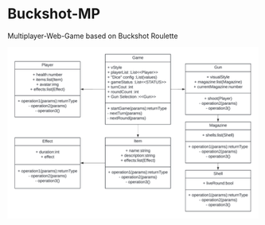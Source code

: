 # Buckshot-MP
Multiplayer-Web-Game based on Buckshot Roulette

![uml](https://github.com/JustALostSoul/Buckshot-MP/blob/setup/basicUMLv1.png?raw=true)